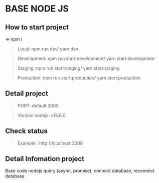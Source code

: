# BASE NODE JS

## How to start project
=> npm i 
> Local: npm run dev/ yarn dev

> Development: npm run start:development/ yarn start:development

> Staging: npm run start:staging/ yarn start:staging

> Production: npm run start:production/ yarn start:production

## Detail project
> PORT: default 3000

> Version nodejs: v18.6.0

## Check status
> Example : http://localhost:3000


## Detail Infomation project

Base code nodejs query (async, promise), connect database, reconnect database

